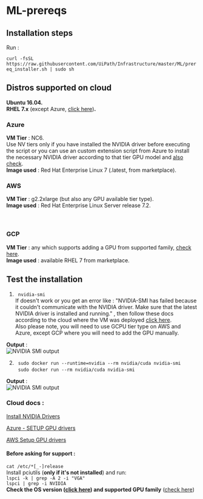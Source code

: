 # ML-prereqs
## Installation steps
Run :

```curl -fsSL https://raw.githubusercontent.com/UiPath/Infrastructure/master/ML/prereq_installer.sh | sudo sh ```

## Distros supported on cloud
**Ubuntu 16.04.** <br>
**RHEL 7.x** (except Azure, [click here](#azure))**.**<br>

### Azure            <br>
**VM Tier** : NC6.<br> 
Use NV tiers only if you have installed the NVIDIA driver before executing the script or you can use an custom extension script from Azure to install the necessary NVIDIA driver according to that tier GPU model and [also check](#cloud-docs).            <br>
**Image used** : Red Hat Enterprise Linux 7 (.latest, from marketplace).            <br>

### AWS            <br>
**VM Tier** : g2.2xlarge (but also any GPU available tier type).           <br>
**Image used** : Red Hat Enterprise Linux Server release 7.2.            <br>
         <br>            <br>

### GCP
**VM Tier** : any which supports adding a GPU from supported family, [check here](https://docs.uipath.com/activities/docs/deploying-a-local-machine-learning-model).<br>
**Image used** : available RHEL 7 from marketplace.             <br>


## Test the installation            <br>
1) ``` nvidia-smi```             <br>
If doesn't work or you get an error like : "NVIDIA-SMI has failed because it couldn't communicate with the NVIDIA driver. Make sure that the latest NVIDIA driver is installed and running." , then follow these docs according to the cloud where the VM was deployed [click here](#cloud-docs).<br>
Also please note, you will need to use GCPU tier type on AWS and Azure, except GCP where you will need to add the GPU manually.            <br>

**Output** :            <br>
![NVIDIA SMI output](https://github.com/UiPath/Infrastructure/blob/master/ML/nvidia-smi.png)

2) ``` sudo docker run --runtime=nvidia --rm nvidia/cuda nvidia-smi```                <br>
``` sudo docker run --rm nvidia/cuda nvidia-smi```       <br>

**Output** :            <br>
![NVIDIA SMI output](https://github.com/UiPath/Infrastructure/blob/master/ML/nvidia-smi.png)



### Cloud docs :             <br>
[Install NVIDIA Drivers](https://docs.nvidia.com/deeplearning/sdk/cudnn-install/index.html#installdriver)    <br>

[Azure - SETUP GPU drivers](https://docs.microsoft.com/en-us/azure/virtual-machines/linux/n-series-driver-setup)      <br>


[AWS Setup GPU drivers](https://docs.aws.amazon.com/AWSEC2/latest/UserGuide/install-nvidia-driver.html)       <br>


#### Before asking for support :
```cat /etc/*[_-]release``` <br>
Install pciutils (**only if it's not installed**) and run:            <br>
```lspci -k | grep -A 2 -i "VGA"```            <br>
```lspci | grep -i NVIDIA```            <br>
**Check the OS version ([click here](#distros-supported-on-cloud)) and supported GPU family** ([check here](https://docs.uipath.com/activities/docs/deploying-a-local-machine-learning-model))